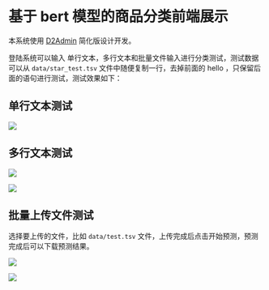 # 基于 bert 模型的商品分类前端展示

本系统使用 [D2Admin](https://github.com/d2-projects/d2-admin) 简化版设计开发。

登陆系统可以输入 单行文本，多行文本和批量文件输入进行分类测试，测试数据可以从 `data/star_test.tsv` 文件中随便复制一行，去掉前面的 hello ，只保留后面的语句进行测试，测试效果如下：

## 单行文本测试

![](http://img.fuwenwei.com/blog/20190402234932.png)

## 多行文本测试

![](http://img.fuwenwei.com/blog/20190402235059.png)

![](http://img.fuwenwei.com/blog/20190402235201.png)

## 批量上传文件测试

选择要上传的文件，比如 `data/test.tsv` 文件，上传完成后点击开始预测，预测完成后可以下载预测结果。

![](http://img.fuwenwei.com/blog/20190403004140.png)

![](http://img.fuwenwei.com/blog/20190403004030.png)